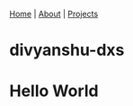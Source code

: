 [Home](./) | [About](./about/) | [Projects](./_posts/2025-08-08-Post1.md)

# divyanshu-dxs
# Hello World
